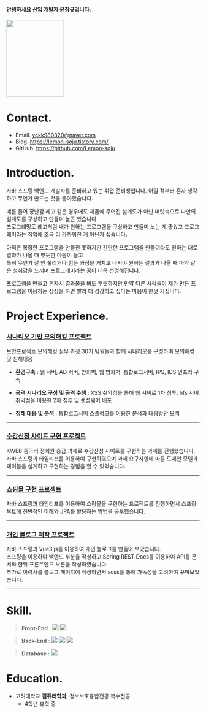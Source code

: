 #### 안녕하세요 신입 개발자 윤창규입니다. 
<img src="https://user-images.githubusercontent.com/41615081/208347952-77a96970-c62d-4455-bffd-cf5d68f2c650.jpg"  width="150" height="200"/>

# Contact.
- Email. yckk980320@naver.com   
- Blog. https://lemon-soju.tistory.com/  
- GitHub. https://github.com/Lemon-soju


# Introduction.
자바 스프링 백엔드 개발자를 준비하고 있는 취업 준비생입니다. 어릴 적부터 혼자 생각하고 무언가 만드는 것을 좋아했습니다.

예를 들어 장난감 레고 같은 경우에도 제품에 주어진 설계도가 아닌 머릿속으로 나만의 설계도를 구상하고 만들며 놀곤 했습니다.   
프로그래밍도 레고처럼 내가 원하는 프로그램을 구상하고 만들며 노는 게 좋았고 프로그래머라는 직업에 조금 더 가까워진 게 아닌가 싶습니다. 

아직은 복잡한 프로그램을 만들진 못하지만 간단한 프로그램을 만들더라도 원하는 대로 결과가 나올 때 뿌듯한 마음이 들고   
특히 무언가 잘 안 풀리거나 힘든 과정을 거치고 나서야 원하는 결과가 나올 때 마약 같은 성취감을 느끼며 프로그래머라는 꿈이 더욱 선명해집니다.   

프로그램을 만들고 혼자서 결과물을 봐도 뿌듯하지만 만약 다른 사람들이 제가 만든 프로그램을 이용하는 상상을 하면 빨리 더 성장하고 싶다는 마음이 한껏 커집니다. 

# Project Experience.


### [시나리오 기반 모의해킹 프로젝트](https://lemon-soju.tistory.com/40)

보안프로젝트 모의해킹 실무 과정 30기 팀원들과 함께 시나리오를 구성하여 모의해킹 및 침해대응

* **환경구축** : 웹 서버, AD 서버, 방화벽, 웹 방화벽, 통합로그서버, IPS, IDS 인프라 구축

* **공격 시나리오 구성 및 공격 수행** : XSS 취약점을 통해 웹 서버로 1차 침투, hfs 서버 취약점을 이용한 2차 침투 및 랜섬웨어 배포

* **침해 대응 및 분석** : 통합로그서버 스플렁크를 이용한 분석과 대응방안 모색

<hr/>


### [수강신청 사이트 구현 프로젝트](https://github.com/Lemon-soju/University_Sugang_Site)
   
KWEB 동아리 정회원 승급 과제로 수강신청 사이트를 구현하는 과제를 진행했습니다.   
자바 스프링과 타임리프를 이용하여 구현하였으며 과제 요구사항에 따른 도메인 모델과 테이블을 설계하고 구현하는 경험을 할 수 있었습니다. 

<hr/>

### [쇼핑몰 구현 프로젝트](https://github.com/Lemon-soju/Java_Sping_Shop_Project_01)
   
자바 스프링과 타임리프를 이용하여 쇼핑몰을 구현하는 프로젝트를 진행하면서 스프링 부트에 전반적인 이해와 JPA를 활용하는 방법을 공부했습니다.

<hr/>

### [개인 블로그 제작 프로젝트](https://github.com/Lemon-soju/Vue_Spring_blog)

자바 스프링과 Vue3.js를 이용하여 개인 블로그를 만들어 보았습니다.    
스프링을 이용하여 백엔드 부분을 작성하고 Spring REST Docs를 이용하여 API를 문서화 한뒤 프론트엔드 부분을 작성하였습니다.   
추가로 이력서를 블로그 페이지에 작성하면서 scss를 통해 가독성을 고려하여 꾸며보았습니다.

<hr/>

# Skill.
> **Front-End** :  <img src="https://img.shields.io/badge/JavaScript-F7DF1E?style=for-the-badge&logo=JavaScript&logoColor=white"> <img src="https://img.shields.io/badge/Vue.js-4FC08D?style=for-the-badge&logo=Vue.js&logoColor=white">

> **Back-End** :  <img src="https://img.shields.io/badge/Spring Boot-6DB33F?style=for-the-badge&logo=Spring Boot&logoColor=white"> <img src="https://img.shields.io/badge/Amazon EC2-FF9900?style=for-the-badge&logo=Amazon EC2&logoColor=white"> <img src="https://img.shields.io/badge/Linux-FCC624?style=for-the-badge&logo=Linux&logoColor=white">

> **Database** :  <img src="https://img.shields.io/badge/PostgreSQL-4169E1?style=for-the-badge&logo=PostgreSQL&logoColor=white">



# Education.
- 고려대학교 **컴퓨터학과**, 정보보호융합전공 복수전공   
  - 4학년 휴학 중

